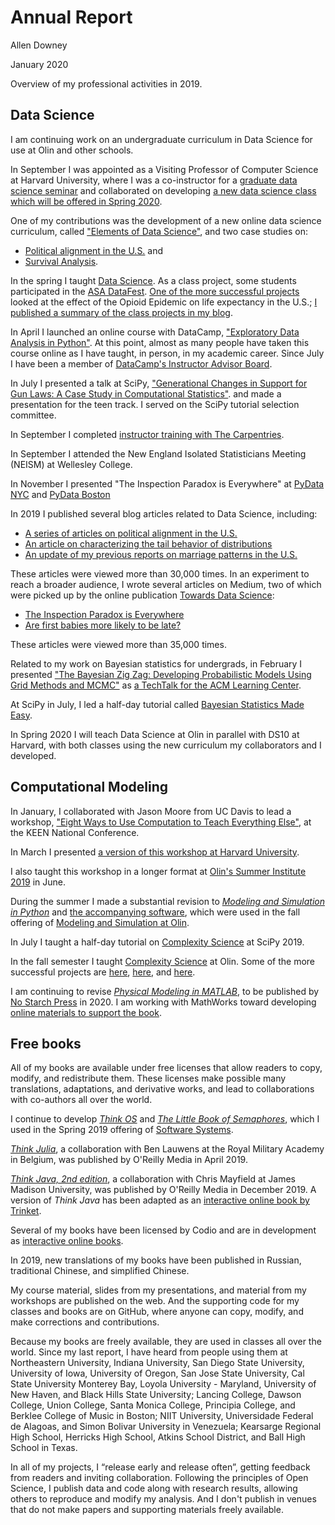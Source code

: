 
# Annual Report

Allen Downey

January 2020

Overview of my professional activities in 2019.


## Data Science

I am continuing work on an undergraduate curriculum in Data Science for use at Olin and other schools.

In September I was appointed as a Visiting Professor of Computer Science at Harvard University, 
where I was a co-instructor for a [graduate data science seminar](http://stat250.org/2019/) and 
collaborated on developing
[a new data science class which will be offered in Spring 2020](http://datascience10.org/2020/).

One of my contributions was the development of a new online data science curriculum,
called ["Elements of Data Science"](https://allendowney.github.io/ElementsOfDataScience/),
and two case studies on:

* [Political alignment in the U.S.](https://github.com/AllenDowney/PoliticalAlignmentCaseStudy) and
* [Survival Analysis](https://github.com/AllenDowney/SurvivalAnalysisPython).

In the spring I taught [Data Science](https://sites.google.com/site/olinds19/).
As a class project, some students participated in the [ASA DataFest](https://ww2.amstat.org/education/datafest/).
[One of the more successful projects](https://github.com/ASHSWAN1999/DataScienceProject2/blob/master/report2.md)
looked at the effect of the Opioid Epidemic on life expectancy in the U.S.;
[I published a summary of the class projects in my blog](https://www.allendowney.com/blog/2019/03/20/happiness-mental-health-drugs-politics-and-language/).

In April I launched an online course with DataCamp,
["Exploratory Data Analysis in Python"](https://www.datacamp.com/instructors/allen-downey).
At this point, almost as many people have taken this course online as I have taught, in person, in my academic career.
Since July I have been a member of 
[DataCamp's Instructor Advisor Board](https://www.datacamp.com/community/blog/instructor-advisory-board-member-announcement).

In July I presented a talk at SciPy, ["Generational Changes in Support for Gun Laws: A Case Study in Computational Statistics"](https://www.youtube.com/watch?v=iI7lEMXHypw).
and made a presentation for the teen track.
I served on the SciPy tutorial selection committee.

In September I completed [instructor training with The Carpentries](https://carpentries.github.io/instructor-training/21-carpentries/index.html).

In September I attended the New England Isolated Statisticians Meeting (NEISM) at Wellesley College.

In November I presented "The Inspection Paradox is Everywhere" at 
[PyData NYC](https://pydata.org/nyc2019/speaker/profile/107/allen-downey/) and 
[PyData Boston](https://www.meetup.com/PyData-Boston-Cambridge/events/266108920/)

In 2019 I published several blog articles related to Data Science, including:

* [A series of articles on political alignment in the U.S.](https://www.allendowney.com/blog/2019/08/06/left-right-part-4/)
* [An article on characterizing the tail behavior of distributions](https://www.allendowney.com/blog/2019/08/13/watch-your-tail/)
* [An update of my previous reports on marriage patterns in the U.S.](https://www.allendowney.com/blog/2019/02/21/are-men-getting-married-later-or-never-both/) 

These articles were viewed more than 30,000 times.
In an experiment to reach a broader audience, I wrote several articles on Medium, 
two of which were picked up by the online publication [Towards Data Science](https://towardsdatascience.com):

* [The Inspection Paradox is Everywhere](https://towardsdatascience.com/the-inspection-paradox-is-everywhere-2ef1c2e9d709?source=friends_link&sk=a38a2925e44f481d27e5b2452128716a)
* [Are first babies more likely to be late?](https://towardsdatascience.com/are-first-babies-more-likely-to-be-late-1b099b5796b6?source=friends_link&sk=6041310cba17727a1312b40488300b31)

These articles were viewed more than 35,000 times.

Related to my work on Bayesian statistics for undergrads, in February I presented 
["The Bayesian Zig Zag: Developing Probabilistic Models Using Grid Methods and MCMC"](https://www.youtube.com/watch?v=LuiJ-0ROvGA) as 
[a TechTalk for the ACM Learning Center](https://on.acm.org/t/the-bayesian-zig-zag-developing-probabilistic-models-using-grid-methods-and-mcmc/853).

At SciPy in July, I led a half-day tutorial called 
[Bayesian Statistics Made Easy](https://www.youtube.com/watch?v=-X0BiV9n_fQ).

In Spring 2020 I will teach Data Science at Olin in parallel with DS10 at Harvard, with both classes using
the new curriculum my collaborators and I developed.


## Computational Modeling

In January, I collaborated with Jason Moore from UC Davis to lead a workshop, ["Eight Ways to Use Computation to Teach Everything Else"](https://engineeringunleashed.com/Events/NationalConference.aspx?EventGuid=c4a40a01-ae26-4f3a-99ef-2ec4039244f9#workshops), at the KEEN National Conference.

In March I presented [a version of this workshop at Harvard University](https://linc.seas.harvard.edu/event/faculty-workshop-0).

I also taught this workshop in a longer format at 
[Olin's Summer Institute 2019](http://www.olin.edu/collaborate/collaboratory/summer-institute/) in June.

During the summer I made a substantial revision to 
[*Modeling and Simulation in Python*](https://greenteapress.com/wp/modsimpy/) and 
[the accompanying software](https://github.com/AllenDowney/ModSimPy), which were used in the fall offering of 
[Modeling and Simulation at Olin](https://canvas.instructure.com/courses/1675202/). 

In July I taught a half-day tutorial on
[Complexity Science](https://www.youtube.com/watch?v=ccA6ghSW1Iw) at SciPy 2019.

In the fall semester I taught [Complexity Science](https://sites.google.com/site/complexityscience19/) at Olin.
Some of the more successful projects are 
[here](https://github.com/kdy304g/ComplexLizards-CA/blob/master/reports/final_report.md), 
[here](https://github.com/jzerez/swarm_classification/blob/master/reports/Final_Report.md), and 
[here](https://sportsracer48.github.io/2019-12-11-Cooperation/).

I am continuing to revise [*Physical Modeling in MATLAB*](https://greenteapress.com/wp/physical-modeling-in-matlab/), 
to be published by [No Starch Press](https://nostarch.com) in 2020.
I am working with MathWorks toward developing [online materials to support the book](https://www.mathworks.com/matlabcentral/fileexchange/72277-physicalmodelinginmatlab).


## Free books

All of my books are available under free licenses that allow readers to
copy, modify, and redistribute them. These licenses make possible
many translations, adaptations, and derivative works, and lead to
collaborations with co-authors all over the world.

I continue to develop [*Think OS*](http://greenteapress.com/thinkos/) and 
[*The Little Book of Semaphores*](https://greenteapress.com/wp/semaphores/), 
which I used in the Spring 2019 offering of 
[Software Systems](https://sites.google.com/site/softsys19/).

[*Think Julia*](http://shop.oreilly.com/product/0636920215707.do), a collaboration with Ben Lauwens at the Royal Military Academy in Belgium, 
was published by O'Reilly Media in April 2019.

[*Think Java, 2nd edition*](http://shop.oreilly.com/product/0636920304364.do), a collaboration with Chris Mayfield at James Madison University, was
published by O'Reilly Media in December 2019.
A version of *Think Java* has been adapted as an [interactive online book by Trinket](https://books.trinket.io/thinkjava/).

Several of my books have been licensed by Codio and are in development as [interactive online books](https://www.codio.com/blog/introducing-codio-books).

In 2019, new translations of my books have been published in Russian, 
traditional Chinese, and simplified Chinese.

My course material, slides from my presentations, and material from my
workshops are published on the web. And the supporting code for my
classes and books are on GitHub, where anyone can copy, modify, and make
corrections and contributions.

Because my books are freely available, they are used in classes all over
the world.  Since my last report, I have heard from people using them
at 
Northeastern University,
Indiana University, 
San Diego State University,
University of Iowa,
University of Oregon,
San Jose State University,
Cal State University Monterey Bay,
Loyola University - Maryland,
University of New Haven, and
Black Hills State University;
Lancing College,
Dawson College,
Union College,
Santa Monica College,
Principia College, and
Berklee College of Music in Boston;
NIIT University,
Universidade Federal de Alagoas, and
Simon Bolivar University in Venezuela;
Kearsarge Regional High School,
Herricks High School,
Atkins School District, and
Ball High School in Texas.

In all of my projects, I “release early and release often”, getting
feedback from readers and inviting collaboration. Following the
principles of Open Science, I publish data and code along with research
results, allowing others to reproduce and modify my analysis. And I
don't publish in venues that do not make papers and supporting materials
freely available.
